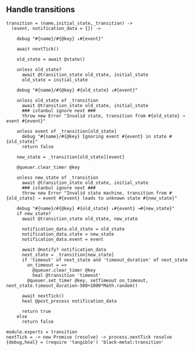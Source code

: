 Handle transitions
------------------

    transition = (name,initial_state,_transition) ->
      (event, notification_data = {}) ->

        debug "#{name}/#{@key} ↓#{event}"

        await nextTick()

        old_state = await @state()

        unless old_state?
          await @transition_state old_state, initial_state
          old_state = initial_state

        debug "#{name}/#{@key} #{old_state} ↓#{event}"

        unless old_state of _transition
          await @transition_state old_state, initial_state
          ### istanbul ignore next ###
          throw new Error "Invalid state, transition from #{old_state} → event #{event}"

        unless event of _transition[old_state]
          debug "#{name}/#{@key} Ignoring event #{event} in state #{old_state}"
          return false

        new_state = _transition[old_state][event]

        @queuer.clear_timer @key

        unless new_state of _transition
          await @transition_state old_state, initial_state
          ### istanbul ignore next ###
          throw new Error "Invalid state machine, transition from #{old_state} → event #{event} leads to unknown state #{new_state}"

        debug "#{name}/#{@key} #{old_state} ↓#{event} →#{new_state}"
        if new_state?
          await @transition_state old_state, new_state

          notification_data.old_state = old_state
          notification_data.state = new_state
          notification_data.event = event

          await @notify? notification_data
          next_state = _transition[new_state]
          if 'timeout' of next_state and 'timeout_duration' of next_state
            on_timeout = =>
              @queuer.clear_timer @key
              heal @transition 'timeout'
            @queuer.set_timer @key, setTimeout on_timeout, next_state.timeout_duration-500+1000*Math.random()

          await nextTick()
          heal @post_process notification_data

          return true
        else
          return false

    module.exports = transition
    nextTick = -> new Promise (resolve) -> process.nextTick resolve
    {debug,heal} = (require 'tangible') 'black-metal:transition'
